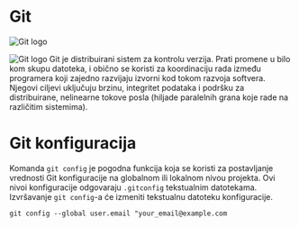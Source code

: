 # Git
<picture>
  <source media="(prefers-color-scheme: dark)" srcset="https://git-scm.com/images/logos/downloads/Git-Logo-White.svg">
  <source media="(prefers-color-scheme: light)" srcset="https://git-scm.com/images/logos/downloads/Git-Logo-2Color.svg">
  <img alt="Git logo" src="https://git-scm.com/images/logos/downloads/Git-Logo-2Color.svg">
</picture>

![Git logo](https://git-scm.com/images/logos/downloads/Git-Logo-2Color.svg)
Git je distribuirani sistem za kontrolu verzija. Prati promene u bilo kom skupu datoteka, i obično se koristi za koordinaciju rada između programera koji zajedno razvijaju izvorni kod tokom razvoja softvera. Njegovi ciljevi uključuju brzinu, integritet podataka i podršku za distribuirane, nelinearne tokove posla (hiljade paralelnih grana koje rade na različitim sistemima).
# Git konfiguracija
Komanda `git config` je pogodna funkcija koja se koristi za postavljanje vrednosti Git konfiguracije na globalnom ili lokalnom nivou projekta. Ovi nivoi konfiguracije odgovaraju `.gitconfig` tekstualnim datotekama. Izvršavanje `git config`-a će izmeniti tekstualnu datoteku konfiguracije.
```
git config --global user.email "your_email@example.com
```
